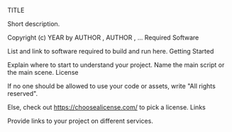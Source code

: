 TITLE

Short description.

Copyright (c) YEAR by AUTHOR <email address>, AUTHOR <email address>, ...
Required Software

List and link to software required to build and run here.
Getting Started

Explain where to start to understand your project. Name the main script or the main scene.
License

If no one should be allowed to use your code or assets, write "All rights reserved".

Else, check out https://choosealicense.com/ to pick a license.
Links

Provide links to your project on different services.